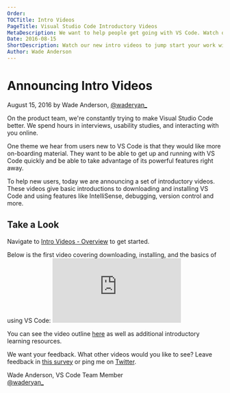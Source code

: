 ```yaml
---
Order:
TOCTitle: Intro Videos
PageTitle: Visual Studio Code Introductory Videos
MetaDescription: We want to help people get going with VS Code. Watch our new introductory videos to jump start your work with VS Code.
Date: 2016-08-15
ShortDescription: Watch our new intro videos to jump start your work with VS Code.
Author: Wade Anderson
---
```


# Announcing Intro Videos

August 15, 2016 by Wade Anderson, [@waderyan_](https://twitter.com/waderyan_)

On the product team, we're constantly trying to make Visual Studio Code better. We spend hours in interviews, usability studies, and interacting with you online.

One theme we hear from users new to VS Code is that they would like more on-boarding material. They want to be able to get up and running with VS Code quickly and be able to take advantage of its powerful features right away.

To help new users, today we are announcing a set of introductory videos. These videos give basic introductions to downloading and installing VS Code and using features like IntelliSense, debugging, version control and more.

## Take a Look

Navigate to [Intro Videos - Overview](/docs/getstarted/introvideos.md) to get started.

Below is the first video covering downloading, installing, and the basics of using VS Code: <iframe src="https://www.youtube.com/embed/LUl_WXt8ohA?rel=0&amp;disablekb=0&amp;modestbranding=1&amp;showinfo=0" frameborder="0" allowfullscreen mark="crwd-mark"></iframe>

You can see the video outline [here](/docs/introvideos/basics.md) as well as additional introductory learning resources.

We want your feedback. What other videos would you like to see? Leave feedback in [this survey](https://www.surveymonkey.com/r/H9W7K8J) or ping me on [Twitter](https://twitter.com/waderyan_).

Wade Anderson, VS Code Team Member <br> [@waderyan_](https://twitter.com/waderyan_)
